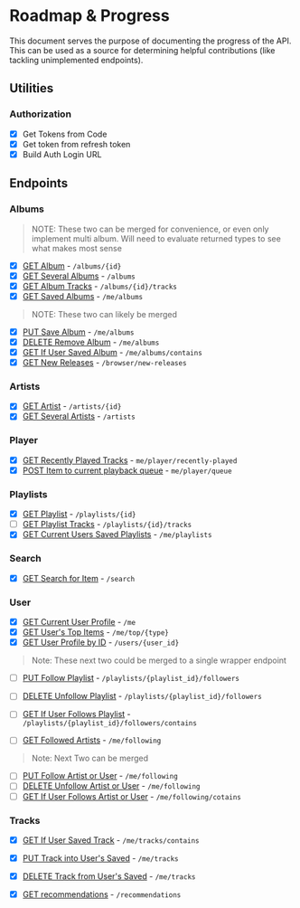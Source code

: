# Roadmap & Progress

This document serves the purpose of documenting the progress of the API. This can be used as a source for determining helpful contributions (like tackling unimplemented endpoints).

## Utilities

### Authorization

- [x] Get Tokens from Code
- [x] Get token from refresh token
- [x] Build Auth Login URL

## Endpoints

### Albums

> NOTE: These two can be merged for convenience, or even only implement multi album. Will need to evaluate returned types to see what makes most sense

- [x] [GET Album](https://developer.spotify.com/documentation/web-api/reference/#/operations/get-an-album) - `/albums/{id}`
- [x] [GET Several Albums](https://developer.spotify.com/documentation/web-api/reference/#/operations/get-multiple-albums) - `/albums`
- [x] [GET Album Tracks](https://developer.spotify.com/documentation/web-api/reference/#/operations/get-an-albums-tracks) - `/albums/{id}/tracks`
- [x] [GET Saved Albums](https://developer.spotify.com/documentation/web-api/reference/#/operations/get-users-saved-albums) - `/me/albums`

> NOTE: These two can likely be merged

- [x] [PUT Save Album](https://developer.spotify.com/documentation/web-api/reference/#/operations/save-albums-user) - `/me/albums`
- [x] [DELETE Remove Album](https://developer.spotify.com/documentation/web-api/reference/#/operations/remove-albums-user) - `/me/albums`
- [x] [GET If User Saved Album](https://developer.spotify.com/documentation/web-api/reference/#/operations/check-users-saved-albums) - `/me/albums/contains`
- [x] [GET New Releases](https://developer.spotify.com/documentation/web-api/reference/#/operations/get-new-releases) - `/browser/new-releases`

### Artists

- [x] [GET Artist](https://developer.spotify.com/documentation/web-api/reference/#/operations/get-an-artist) - `/artists/{id}`
- [x] [GET Several Artists](https://developer.spotify.com/documentation/web-api/reference/#/operations/get-several-artists) - `/artists`

### Player

- [x] [GET Recently Played Tracks](https://developer.spotify.com/documentation/web-api/reference/#/operations/get-recently-played) - `me/player/recently-played`
- [x] [POST Item to current playback queue](https://developer.spotify.com/documentation/web-api/reference/#/operations/add-to-queue) - `me/player/queue`

### Playlists

- [x] [GET Playlist](https://developer.spotify.com/documentation/web-api/reference/#/operations/get-playlist) - `/playlists/{id}`
- [ ] [GET Playlist Tracks](https://developer.spotify.com/documentation/web-api/reference/#/operations/get-playlists-tracks) - `/playlists/{id}/tracks`
- [x] [GET Current Users Saved Playlists](https://developer.spotify.com/documentation/web-api/reference/#/operations/get-a-list-of-current-users-playlists) - `/me/playlists`

### Search

- [x] [GET Search for Item](https://developer.spotify.com/documentation/web-api/reference/#/operations/search) - `/search`

### User

- [x] [GET Current User Profile](https://developer.spotify.com/documentation/web-api/reference/#/operations/get-current-users-profile) - `/me`
- [x] [GET User's Top Items](https://developer.spotify.com/documentation/web-api/reference/#/operations/get-users-top-artists-and-tracks) - `/me/top/{type}`
- [x] [GET User Profile by ID](https://developer.spotify.com/documentation/web-api/reference/#/operations/get-users-profile) - `/users/{user_id}`

> Note: These next two could be merged to a single wrapper endpoint

- [ ] [PUT Follow Playlist](https://developer.spotify.com/documentation/web-api/reference/#/operations/follow-playlist) - `/playlists/{playlist_id}/followers`
- [ ] [DELETE Unfollow Playlist](https://developer.spotify.com/documentation/web-api/reference/#/operations/unfollow-playlist) - `/playlists/{playlist_id}/followers`
- [ ] [GET If User Follows Playlist](https://developer.spotify.com/documentation/web-api/reference/#/operations/check-if-user-follows-playlist) - `/playlists/{playlist_id}/followers/contains`

- [ ] [GET Followed Artists](https://developer.spotify.com/documentation/web-api/reference/#/operations/get-followed) - `/me/following`

> Note: Next Two can be merged

- [ ] [PUT Follow Artist or User](https://developer.spotify.com/documentation/web-api/reference/#/operations/follow-artists-users) - `/me/following`
- [ ] [DELETE Unfollow Artist or User](https://developer.spotify.com/documentation/web-api/reference/#/operations/unfollow-artists-users) - `/me/following`
- [ ] [GET If User Follows Artist or User](https://developer.spotify.com/documentation/web-api/reference/#/operations/check-current-user-follows) - `/me/following/cotains`

### Tracks

- [x] [GET If User Saved Track](https://developer.spotify.com/documentation/web-api/reference/#/operations/check-users-saved-tracks) - `/me/tracks/contains`
- [x] [PUT Track into User's Saved](https://developer.spotify.com/documentation/web-api/reference/#/operations/save-tracks-user) - `/me/tracks`
- [x] [DELETE Track from User's Saved](https://developer.spotify.com/documentation/web-api/reference/#/operations/remove-tracks-user) - `/me/tracks`

- [x] [GET recommendations](https://developer.spotify.com/documentation/web-api/reference/#/operations/get-recommendations) - `/recommendations`
